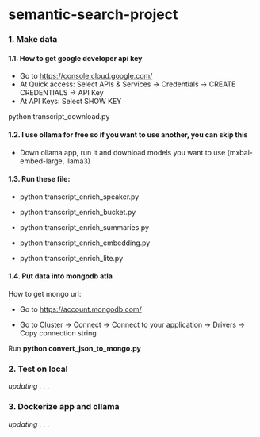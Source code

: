 # semantic-search-project

### 1. Make data
#### 1.1. How to get google developer api key
 - Go to https://console.cloud.google.com/
 - At Quick access: Select APIs & Services -> Credentials -> CREATE CREDENTIALS -> API Key
 - At API Keys: Select SHOW KEY

python transcript_download.py

#### 1.2. I use ollama for free so if you want to use another, you can skip this 
 - Down ollama app, run it and download models you want to use (mxbai-embed-large, llama3)

#### 1.3. Run these file:
- python transcript_enrich_speaker.py

- python transcript_enrich_bucket.py

- python transcript_enrich_summaries.py

- python transcript_enrich_embedding.py

- python transcript_enrich_lite.py 

#### 1.4. Put data into mongodb atla
How to get mongo uri:
 + Go to https://account.mongodb.com/

 + Go to Cluster -> Connect -> Connect to your application -> Drivers -> Copy connection string

Run  **python convert_json_to_mongo.py**

### 2. Test on local

_updating . . ._

### 3. Dockerize app and ollama

_updating . . ._